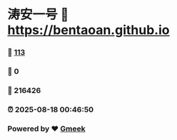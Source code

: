 # 涛安一号 :link: https://bentaoan.github.io 
### :page_facing_up: [113](https://bentaoan.github.io/tag.html) 
### :speech_balloon: 0 
### :hibiscus: 216426 
### :alarm_clock: 2025-08-18 00:46:50 
### Powered by :heart: [Gmeek](https://github.com/Meekdai/Gmeek)
